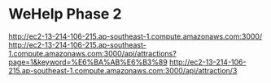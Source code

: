 # WeHelp Phase 2
http://ec2-13-214-106-215.ap-southeast-1.compute.amazonaws.com:3000/
http://ec2-13-214-106-215.ap-southeast-1.compute.amazonaws.com:3000/api/attractions?page=1&keyword=%E6%BA%AB%E6%B3%89
http://ec2-13-214-106-215.ap-southeast-1.compute.amazonaws.com:3000/api/attraction/3
